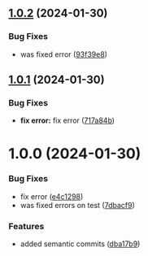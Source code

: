 ## [1.0.2](https://github.com/Anderrc/utils-package/compare/1.0.1...1.0.2) (2024-01-30)


### Bug Fixes

* was fixed error ([93f39e8](https://github.com/Anderrc/utils-package/commit/93f39e8aa232231670dd1ac48f675575d7dec725))

## [1.0.1](https://github.com/Anderrc/utils-package/compare/1.0.0...1.0.1) (2024-01-30)


### Bug Fixes

* **fix error:** fix error ([717a84b](https://github.com/Anderrc/utils-package/commit/717a84bf9646b17c8204dac02e4d7a5b4a2a63d1))

# 1.0.0 (2024-01-30)


### Bug Fixes

* fix error ([e4c1298](https://github.com/Anderrc/utils-package/commit/e4c1298d634f97e175d2926aea4886c7c1c91eab))
* was fixed errors on test ([7dbacf9](https://github.com/Anderrc/utils-package/commit/7dbacf90288350ac6ba188a3cda7ec980d1e35e8))


### Features

* added semantic commits ([dba17b9](https://github.com/Anderrc/utils-package/commit/dba17b9d6b2108956efbd6f3c566855c19228ba6))
